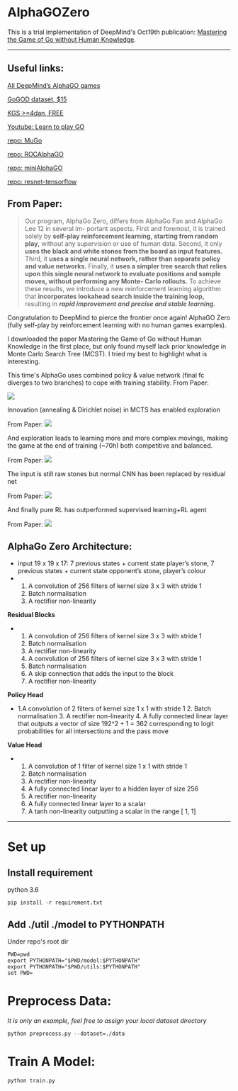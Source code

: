 # AlphaGOZero
This is a trial implementation of DeepMind's Oct19th publication: [Mastering the Game of Go without Human Knowledge](https://www.nature.com/articles/nature24270.epdf?author_access_token=VJXbVjaSHxFoctQQ4p2k4tRgN0jAjWel9jnR3ZoTv0PVW4gB86EEpGqTRDtpIz-2rmo8-KG06gqVobU5NSCFeHILHcVFUeMsbvwS-lxjqQGg98faovwjxeTUgZAUMnRQ). 

---

## Useful links:

[All DeepMind’s AlphaGO games](http://www.alphago-games.com)

[GoGOD dataset, $15](https://gogodonline.co.uk)

[KGS >=4dan, FREE](https://www.u-go.net/gamerecords-4d/)

[Youtube: Learn to play GO](https://www.youtube.com/watch?v=xMshtO8h7RU)

[repo: MuGo](https://github.com/brilee/MuGo)

[repo: ROCAlphaGO](https://github.com/Rochester-NRT/RocAlphaGo)

[repo: miniAlphaGO](https://github.com/yotamish/mini-Alpha-Go)

[repo: resnet-tensorflow](https://github.com/ritchieng/resnet-tensorflow)


## From Paper:

>Our program, AlphaGo Zero, differs from AlphaGo Fan and AlphaGo Lee 12 in several im- portant aspects. First and foremost, it is trained solely by **self-play reinforcement learning, starting from random play,** without any supervision or use of human data. Second, it only **uses the black and white stones from the board as input features.** Third, it **uses a single neural network, rather than separate policy and value networks.** Finally, it **uses a simpler tree search that relies upon this single neural network to evaluate positions and sample moves, without performing any Monte- Carlo rollouts.** To achieve these results, we introduce a new reinforcement learning algorithm that **incorporates lookahead search inside the training loop,** resulting in ***rapid improvement and precise and stable learning.***


Congratulation to DeepMind to pierce the frontier once again! AlphaGO Zero (fully self-play by reinforcement learning with no human games examples).

I downloaded the paper Mastering the Game of Go without Human Knowledge in the first place, but only found myself lack prior knowledge in Monte Carlo Search Tree (MCST). I tried my best to highlight what is interesting.

This time's AlphaGo uses combined policy & value network (final fc diverges to two branches) to cope with training stability.
From Paper:

![](/figure/dual_network.png)

Innovation (annealing & Dirichlet noise) in MCTS has enabled exploration

From Paper:
![](/figure/MCTS.png)

And exploration leads to learning more and more complex movings, making the game at the end of training (~70h) both competitive and balanced.

From Paper:
![](/figure/learning_go.png)

The input is still raw stones but normal CNN has been replaced by residual net

From Paper:
![](/figure/cnn_archi.png)

And finally pure RL has outperformed supervised learning+RL agent

From Paper:
![](/figure/rl_vs_sl.png)

## AlphaGo Zero Architecture:

* input 19 x 19 x 17: 7 previous states + current state player’s stone, 7 previous states + current state opponent’s stone, player’s colour
* 1. A convolution of 256 filters of kernel size 3 x 3 with stride 1
  2. Batch normalisation
  3. A rectifier non-linearity

**Residual Blocks**
* 1. A convolution of 256 filters of kernel size 3 x 3 with stride 1
  2. Batch normalisation
  3. A rectifier non-linearity
  4. A convolution of 256 filters of kernel size 3 x 3 with stride 1
  5. Batch normalisation
  6. A skip connection that adds the input to the block
  7. A rectifier non-linearity

**Policy Head**
* 1.A convolution of 2 filters of kernel size 1 x 1 with stride 1  2. Batch normalisation  3. A rectifier non-linearity  4. A fully connected linear layer that outputs a vector of size 192^2 + 1 = 362 corresponding to logit probabilities for all intersections and the pass move

**Value Head**
* 1. A convolution of 1 filter of kernel size 1 x 1 with stride 1 
  2. Batch normalisation  3. A rectifier non-linearity
  4. A fully connected linear layer to a hidden layer of size 256 
  5. A rectifier non-linearity  6. A fully connected linear layer to a scalar  7. A tanh non-linearity outputting a scalar in the range [ 1, 1]

---

# Set up

## Install requirement

python 3.6

```
pip install -r requirement.txt
```

## Add ./util ./model to PYTHONPATH

Under repo's root dir

```
PWD=pwd
export PYTHONPATH="$PWD/model:$PYTHONPATH"
export PYTHONPATH="$PWD/utils:$PYTHONPATH"
set PWD=
```

# Preprocess Data:

*It is only an example, feel free to assign your local dataset directory*

```
python preprocess.py --dataset=./data
```

# Train A Model:

```
python train.py
```
